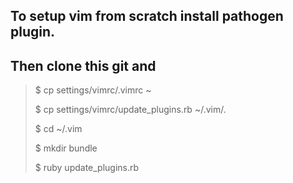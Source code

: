 
## To setup vim from scratch install pathogen plugin.

## Then clone this git and

> $ cp settings/vimrc/.vimrc ~
>
> $ cp settings/vimrc/update_plugins.rb ~/.vim/.
>
> $ cd ~/.vim
>
> $ mkdir bundle
>
> $ ruby update_plugins.rb


